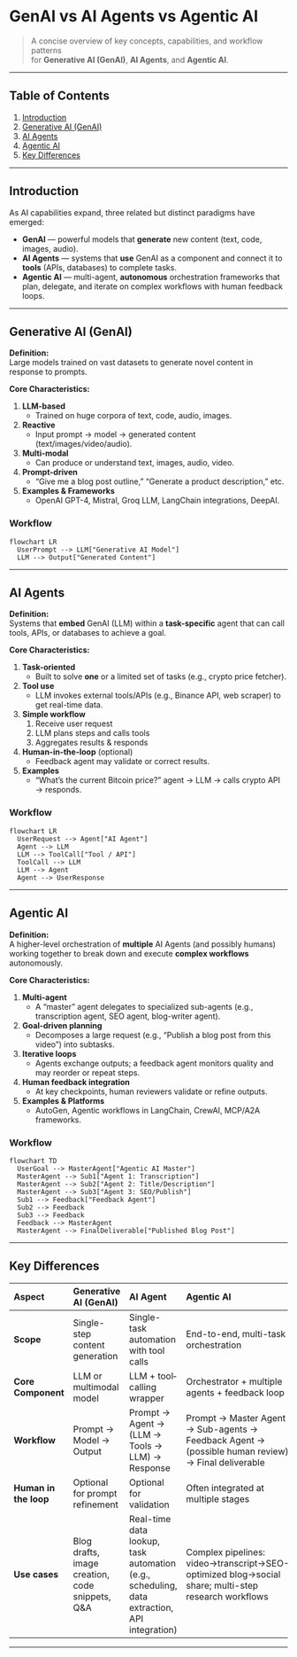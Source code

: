 # GenAI vs AI Agents vs Agentic AI

> A concise overview of key concepts, capabilities, and workflow patterns  
> for **Generative AI (GenAI)**, **AI Agents**, and **Agentic AI**.

---

## Table of Contents

1. [Introduction](#introduction)  
2. [Generative AI (GenAI)](#generative-ai-genai)  
3. [AI Agents](#ai-agents)  
4. [Agentic AI](#agentic-ai)  
5. [Key Differences](#key-differences)  

---

## Introduction

As AI capabilities expand, three related but distinct paradigms have emerged:

- **GenAI** — powerful models that **generate** new content (text, code, images, audio).  
- **AI Agents** — systems that **use** GenAI as a component and connect it to **tools** (APIs, databases) to complete tasks.  
- **Agentic AI** — multi-agent, **autonomous** orchestration frameworks that plan, delegate, and iterate on complex workflows with human feedback loops.

---

## Generative AI (GenAI)

**Definition:**  
Large models trained on vast datasets to generate novel content in response to prompts.

**Core Characteristics:**

1. **LLM-based**  
   - Trained on huge corpora of text, code, audio, images.  
2. **Reactive**  
   - Input prompt → model → generated content (text/images/video/audio).  
3. **Multi-modal**  
   - Can produce or understand text, images, audio, video.  
4. **Prompt-driven**  
   - “Give me a blog post outline,” “Generate a product description,” etc.  
5. **Examples & Frameworks**  
   - OpenAI GPT-4, Mistral, Groq LLM, LangChain integrations, DeepAI.


### Workflow

```mermaid
flowchart LR
  UserPrompt --> LLM["Generative AI Model"]
  LLM --> Output["Generated Content"]

```

---

## AI Agents

**Definition:**  
Systems that **embed** GenAI (LLM) within a **task-specific** agent that can call tools, APIs, or databases to achieve a goal.

**Core Characteristics:**

1. **Task-oriented**  
   - Built to solve **one** or a limited set of tasks (e.g., crypto price fetcher).  
2. **Tool use**  
   - LLM invokes external tools/APIs (e.g., Binance API, web scraper) to get real-time data.  
3. **Simple workflow**  
   1. Receive user request  
   2. LLM plans steps and calls tools  
   3. Aggregates results & responds  
4. **Human-in-the-loop** (optional)  
   - Feedback agent may validate or correct results.  
5. **Examples**  
   - “What’s the current Bitcoin price?” agent → LLM → calls crypto API → responds.

### Workflow

```mermaid
flowchart LR
  UserRequest --> Agent["AI Agent"]
  Agent --> LLM
  LLM --> ToolCall["Tool / API"]
  ToolCall --> LLM
  LLM --> Agent
  Agent --> UserResponse

```

---

## Agentic AI

**Definition:**  
A higher-level orchestration of **multiple** AI Agents (and possibly humans) working together to break down and execute **complex workflows** autonomously.

**Core Characteristics:**

1. **Multi-agent**  
   - A “master” agent delegates to specialized sub-agents (e.g., transcription agent, SEO agent, blog-writer agent).  
2. **Goal-driven planning**  
   - Decomposes a large request (e.g., “Publish a blog post from this video”) into subtasks.  
3. **Iterative loops**  
   - Agents exchange outputs; a feedback agent monitors quality and may reorder or repeat steps.  
4. **Human feedback integration**  
   - At key checkpoints, human reviewers validate or refine outputs.  
5. **Examples & Platforms**  
   - AutoGen, Agentic workflows in LangChain, CrewAI, MCP/A2A frameworks.


### Workflow

```mermaid
flowchart TD
  UserGoal --> MasterAgent["Agentic AI Master"]
  MasterAgent --> Sub1["Agent 1: Transcription"]
  MasterAgent --> Sub2["Agent 2: Title/Description"]
  MasterAgent --> Sub3["Agent 3: SEO/Publish"]
  Sub1 --> Feedback["Feedback Agent"]
  Sub2 --> Feedback
  Sub3 --> Feedback
  Feedback --> MasterAgent
  MasterAgent --> FinalDeliverable["Published Blog Post"]
```

---

## Key Differences

| Aspect                  | Generative AI (GenAI)                                                     | AI Agent                                                                                  | Agentic AI                                                                                                                              |
|:------------------------|:---------------------------------------------------------------------------|:------------------------------------------------------------------------------------------|:-----------------------------------------------------------------------------------------------------------------------------------------|
| **Scope**               | Single-step content generation                                             | Single-task automation with tool calls                                                   | End-to-end, multi-task orchestration                                                                                                    |
| **Core Component**      | LLM or multimodal model                                                     | LLM + tool‐calling wrapper                                                                | Orchestrator + multiple agents + feedback loop                                                                                           |
| **Workflow**            | Prompt → Model → Output                                                      | Prompt → Agent → (LLM → Tools → LLM) → Response                                            | Prompt → Master Agent → Sub-agents → Feedback Agent → (possible human review) → Final deliverable                                         |
| **Human in the loop**   | Optional for prompt refinement                                               | Optional for validation                                                                   | Often integrated at multiple stages                                                                                                     |
| **Use cases**           | Blog drafts, image creation, code snippets, Q&A                              | Real-time data lookup, task automation (e.g., scheduling, data extraction, API integration) | Complex pipelines: video→transcript→SEO-optimized blog→social share; multi-step research workflows                                       |

---




